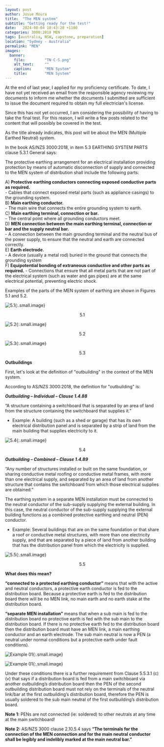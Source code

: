 ```yaml
---
layout: post
author: Josue Moura
title:  "The MEN system"
subtitle: "Getting ready for the test!"
date:   2024-08-04 10:43:28 +1100
categories: 3000:2018 MEN
tags: [australia, NSW, capstone, preparation]
location: "Sydney - Australia"
permalink: "MEN"
images:
  banner:
    file:         "TN-C-S.png"
    alt_text:     ""
    caption:      "MEN System"
    title:        "MEN System"
---
```


At the end of last year, I applied for my proficiency certificate. To date, I have not yet received an email from the responsible agency reviewing my documents to inform me whether the documents I submitted are sufficient to issue the document required to obtain my full electrician's license.

Since this has not yet occurred, I am considering the possibility of having to take the final test. For this reason, I will write a few posts related to the content that will possibly be covered in the test.

As the title already indicates, this post will be about the MEN (Multiple Earthed Neutral) system.

In the book AS/NZS 3000:2018, in item 5.3 EARTHING SYSTEM PARTS clause 5.3.1 General says:

The protective earthing arrangement for an electrical installation providing protection by means of automatic disconnection of supply and connected to the MEN system of distribution shall include the following parts: 

A) **Protective earthing conductors connecting exposed conductive parts as required.**  
    - Cables that connect exposed metal parts (such as appliance casings) to the grounding system.  
B) **Main earthing conductor.**  
    - The main wire that connects the entire grounding system to earth.  
C) **Main earthing terminal, connection or bar.**  
    - The central point where all grounding conductors meet.  
D) **MEN connection between the main earthing terminal, connection or bar and the supply neutral bar.**   
    - A connection between the main grounding terminal and the neutral bus of the power supply, to ensure that the neutral and earth are connected correctly.   
E) **Earth electrode.**  
    - A device (usually a metal rod) buried in the ground that connects the grounding system   
F) **Equipotential bonding of extraneous conductive and other parts as required.**
    - Connections that ensure that all metal parts that are not part of the electrical system (such as water and gas pipes) are at the same electrical potential, preventing electric shock.


Examples of the parts of the MEN system of earthing are shown in Figures 5.1 and 5.2.

![5.1]({{site.image_path}}/capstone/mensystem/fig_5_1.png "MULTIPLE EARTHED NEUTRAL (MEN) SYSTEM OF EARTHING—GENERAL ARRANGEMENT PEN DISTRIBUTION/TN-C-S"){:.small.image}
<p align="center">5.1</p> 

![5.2]({{site.image_path}}/capstone/mensystem/fig_5_2.png "ALTERNATIVE EARTHING ARRANGEMENT IN AN OWNER OR USER OPERATED SUPPLY SUBSTATION INSTALLATION"){:.small.image}
<p align="center">5.2</p>

![5.3]({{site.image_path}}/capstone/mensystem/fig_5_3.png "EXAMPLES OF EARTHING ARRANGEMENTS (CLAUSES 5.5.2.1 AND 5.5.2.2.3)"){:.small.image}
<p align="center">5.3</p>

**Outbuildings**

First, let's look at the definition of "outbuilding" in the context of the MEN system.

According to AS/NZS 3000:2018, the definition for "outbuilding" is: 

***Outbuilding – Individual – Clause 1.4.88***

“A structure containing a switchboard that is separated by an area of land from the structure containing the switchboard that supplies it.”
- Example: A building (such as a shed or garage) that has its own electrical distribution panel and is separated by a strip of land from the main building that supplies electricity to it.

![5.4]({{site.image_path}}/capstone/mensystem/outbuilding_fig_5_4.png "EXAMPLE OF EARTHING OF AN INDIVIDUAL OUTBUILDING [CLAUSE 5.5.3.1(a)]"){:.small.image}
<p align="center">5.4</p> 

***Outbuilding – Combined – Clause 1.4.89***

“Any number of structures installed or built on the same foundation, or sharing conductive metal roofing or conductive metal frames, with more than one electrical supply, and separated by an area of land from another structure that contains the switchboard from which those electrical supplies are obtained.”

The earthing system in a separate MEN installation must be connected to the neutral conductor of the sub-supply supplying the external building. In this case, the neutral conductor of the sub-supply supplying the external building functions as a combined protective earthing and neutral (PEN) conductor.

- Example: Several buildings that are on the same foundation or that share a roof or conductive metal structures, with more than one electricity supply, and that are separated by a piece of land from another building that has the distribution panel from which the electricity is supplied.

![5.5]({{site.image_path}}/capstone/mensystem/outbuilding_fig_5_5.png "FIGURE 5.5 EXAMPLE OF EARTHING OF COMBINED OUTBUILDINGS [CLAUSE 5.5.3.1(b)]"){:.small.image}
<p align="center">5.5</p> 

**What does this mean?**

 **“connected to a protected earthing conductor”** means that with the active and neutral conductors, a protective earth conductor is fed to the distribution board.  Because a protective earth is fed to the distribution board there will be no MEN link, no main earth and no earth stake at the distribution board.

 **“separate MEN installation”** means that when a sub main is fed to the distribution board no protective earth is fed with the sub main to the distribution board.  If there is no protective earth fed to the distribution board then the distribution board must have an MEN link, a main earthing conductor and an earth electrode.  The sub main neutral is now a PEN (a neutral under normal conditions but a protective earth under fault conditions).

![Example 01]({{site.image_path}}/capstone/mensystem/separete_example.png "EXAMPLE OF SEPARETE"){:.small.image}

![Example 01]({{site.image_path}}/capstone/mensystem/separete_example2.png "EXAMPLE OF SEPARETE"){:.small.image}

Under these conditions there is a further requirement from Clause 5.5.3.1 (c) (v) that says if a distribution board is fed from a main switchboard via another outbuilding’s distribution board then the PEN of the second outbuilding distribution board must not rely on the terminals of the neutral link/bar at the first outbuilding’s distribution board, therefore the PEN is usually soldered to the sub main neutral of the first outbuilding’s distribution board.

**Note 1:** PENs are not connected (ie: soldered) to other neutrals at any time at the main switchboard!

**Note 2:** AS/NZS 3000 clause 2.10.5.4 says **“The terminals for the connection of the MEN connection and for the main neutral conductor shall be legibly and indelibly marked at the main neutral bar.”**